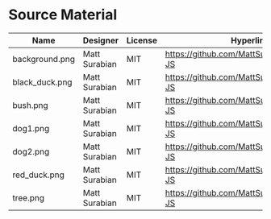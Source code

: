 # Source Material

Name                | Designer      | License  | Hyperlink 
---------------     | ------------- | -------- | -----------
  background.png    | Matt Surabian |  MIT     | https://github.com/MattSurabian/DuckHunt-JS
  black_duck.png    | Matt Surabian |  MIT     | https://github.com/MattSurabian/DuckHunt-JS
  bush.png          | Matt Surabian |  MIT     | https://github.com/MattSurabian/DuckHunt-JS
  dog1.png          | Matt Surabian |  MIT     | https://github.com/MattSurabian/DuckHunt-JS
  dog2.png          | Matt Surabian |  MIT     | https://github.com/MattSurabian/DuckHunt-JS
  red_duck.png      | Matt Surabian |  MIT     | https://github.com/MattSurabian/DuckHunt-JS
  tree.png          | Matt Surabian |  MIT     | https://github.com/MattSurabian/DuckHunt-JS